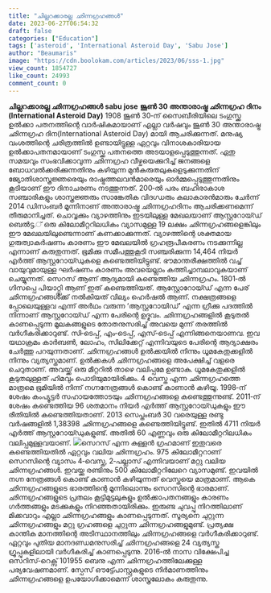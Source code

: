 ```yaml
---
title: "ചില്ലറക്കാരല്ല ഛിന്നഗ്രഹങ്ങൾ"
date: 2023-06-27T06:54:32
draft: false
categories: ["Education"]
tags: ['asteroid', 'International Asteroid Day', 'Sabu Jose']
author: "Beaumaris"
image: "https://cdn.boolokam.com/articles/2023/06/sss-1.jpg"
view_count: 1854727
like_count: 24993
comment_count: 0
---
```


**ചില്ലറക്കാരല്ല ഛിന്നഗ്രഹങ്ങൾ** **sabu jose** **ജൂൺ 30 അന്താരാഷ്ട്ര ഛിന്നഗ്രഹ ദിനം (International Asteroid Day)** 1908 ജൂൺ 30‐ന് സൈബീരിയിലെ ടംഗുസ്ക്ക ഉൽക്കാ പതനത്തിന്റെ വാർഷികമായാണ് എല്ലാ വർഷവും ജൂൺ 30 അന്താരാഷ്ട്ര ഛിന്നഗ്രഹ ദിന(International Asteroid Day) മായി ആചരിക്കുന്നത്. മനുഷ്യ വംശത്തിന്റെ ചരിത്രത്തിൽ ഉണ്ടായിട്ടുള്ള ഏറ്റവും വിനാശകാരിയായ ഉൽക്കാപതനമായാണ് ടംഗുസ്ക്ക പതനത്തെ അടയാളപ്പെടുത്തുന്നത്. ഏതു സമയവും സംഭവിക്കാവുന്ന ഛിന്നഗ്രഹ വീഴ്ചയെക്കുറിച്ച് ജനങ്ങളെ ബോധവൽക്കരിക്കുന്നതിനും കഴിയുന്ന മുൻകരുതലുകളെടുക്കുന്നതിന് ജ്യോതിശാസ്ത്രജ്ഞരെയും രാഷ്ട്രത്തലവൻമാരെയും ഓർമ്മപ്പെടുത്തുന്നതിനും കൂടിയാണ് ഈ ദിനാചരണം നടത്തുന്നത്. [](https://cdn.boolokam.com/articles/2023/06/sss-1.jpg)200‐ൽ പരം ബഹിരാകാശ സഞ്ചാരികളും ശാസ്ത്രജ്ഞരും സാങ്കേതിക വിദഗ്ധരും കലാകാരൻമാരും ചേർന്ന് 2014 ഡിസംബർ മൂന്നിനാണ് അന്താരാഷ്ട്ര ഛിന്നഗ്രഹദിനം ആചരിക്കണമെന്ന് തീരുമാനിച്ചത്. ചൊവ്വക്കും വ്യാഴത്തിനും ഇടയിലുള്ള മേഖലയാണ് ആസ്റ്ററോയ്ഡ് ബെൽട്ട.് ഒരു കിലോമീറ്ററിലധികം വ്യാസമുള്ള 19 ലക്ഷം ഛിന്നഗ്രഹങ്ങളെങ്കിലും ഈ മേഖലയിലുണ്ടെന്നാണ് കണക്കാക്കുന്നത്. വ്യാഴത്തിന്റെ ശക്തമായ ഗുരുത്വാകർഷണം കാരണം ഈ മേഖലയിൽ ഗ്രഹരൂപീകരണം നടക്കുന്നില്ല എന്നാണ് കരുതുന്നത്. ഭൂമിക്കു സമീപത്തുകൂടി സഞ്ചരിക്കുന്ന 14,464 നിയർ എർത്ത് ആസ്റ്ററോയ്ഡുകളെ കണ്ടെത്തിയിട്ടുണ്ട്. ഭൗമാന്തരീക്ഷത്തിൽ വച്ച് വായുവുമായുള്ള ഘർഷണം കാരണം അവയെല്ലാം കത്തിച്ചാമ്പലാവുകയാണ് ചെയ്യുന്നത്. സെറസ് ആണ് ആദ്യമായി കണ്ടെത്തിയ ഛിന്നഗ്രഹം. 1801‐ൽ ഗിസപ്പെ പിയാറ്റ്സി ആണ് ഇത് കണ്ടെത്തിയത്. ആസ്റ്റോറോയ്ഡ് എന്ന പേര് ഛിന്നഗ്രഹങ്ങൾക്ക് നൽകിയത് വില്യം ഹെർഷൽ ആണ്. നക്ഷത്രങ്ങളെ പ്പോലെയുള്ളവ എന്ന് അർഥം വരുന്ന ‘ആസ്റ്ററോയിഡ്’ എന്ന ഗ്രീക്കു പദത്തിൽ നിന്നാണ് ആസ്റ്ററോയ്ഡ് എന്ന പേരിന്റെ ഉദ്ഭവം. ഛിന്നഗ്രഹങ്ങളിൽ കൂടുതൽ കാണപ്പെടുന്ന മൂലകങ്ങളുടെ തോതനുസരിച്ച് അവയെ മുന്ന് തരത്തിൽ വർഗീകരിക്കാറുണ്ട്. സി‐ടെപ്പ്, എം‐ടെപ്പ്, എസ്‐ടെപ്പ് എന്നിങ്ങനെയാണവ. ഇവ യഥാക്രമം കാർബൺ, ലോഹം, സിലിക്കേറ്റ് എന്നിവയുടെ പേരിന്റെ ആദ്യാക്ഷരം ചേർത്തു പറയുന്നതാണ്. ഛിന്നഗ്രഹങ്ങൾ ഉൽക്കയിൽ നിന്നും ധൂമകേതുക്കളിൽ നിന്നും വ്യത്യസ്തമാണ്. ഉൽക്കകൾ ഛിന്നഗ്രഹങ്ങളെ അപേക്ഷിച്ച് വളരെ ചെറുതാണ്. അവയ്ക്ക് ഒരു മീറ്ററിൽ താഴെ വലിപ്പമേ ഉണ്ടാകു. ധൂമകേതുക്കളിൽ കൂടുതലുള്ളത് ഹിമവും പൊടിയുമായിരിക്കും. 4 വെസ്ത എന്ന ഛിന്നഗ്രഹത്തെ മാത്രമെ ഭൂമിയിൽ നിന്ന് നഗ്നനേത്രങ്ങൾ കൊണ്ട് കാണാൻ കഴിയൂ. 1998‐ന് ശേഷം കംപ്യൂട്ടർ സഹായത്തോടയും ഛിന്നഗ്രഹങ്ങളെ കണ്ടെത്തുന്നുണ്ട്. 2011‐ന് ശേഷം കണ്ടെത്തിയ 96 ശതമാനം നിയർ എർത്ത് ആസ്റ്ററോയ്ഡുകളും ഈ രീതിയിൽ കണ്ടെത്തിയതാണ്. 2013 സെപ്തംബർ 30 വരെയുള്ള രണ്ടു വർഷങ്ങളിൽ 1,38398 ഛിന്നഗ്രഹങ്ങളെ കണ്ടെത്തിയിട്ടുണ്ട്. ഇതിൽ 4711 നിയർ എർത്ത് ആസ്റ്ററോയ്ഡുകളുണ്ട്. അതിൽ 60 എണ്ണവും ഒരു കിലോമീറ്ററിലധികം വലിപ്പമുള്ളവയാണ്. [![](https://cdn.boolokam.com/articles/2023/06/lu77-1024x576.jpg)](https://cdn.boolokam.com/articles/2023/06/lu77.jpg)സെറസ് എന്ന കുള്ളൻ ഗ്രഹമാണ് ഇതുവരെ കണ്ടെത്തിയതിൽ ഏറ്റവും വലിയ ഛിന്നഗ്രഹം. 975 കിലോമീറ്ററാണ് സെറസിന്റെ വ്യാസം 4‐വെസ്ത, 2‐പല്ലാസ് എന്നിവയാണ് മറ്റു വലിയ ഛിന്നഗ്രഹങ്ങൾ. ഇവയ്ക്കു രണ്ടിനും 500 കിലോമീറ്ററിലേറെ വ്യാസമുണ്ട്. ഇവയിൽ നഗ്ന നേത്രങ്ങൾ കൊണ്ട് കാണാൻ കഴിയുന്നത് വെസ്തയെ മാത്രമാണ്. ആകെ ഛിന്നഗ്രഹങ്ങളുടെ ഭാരത്തിന്റെ മൂന്നിലൊന്നും സെറസിന്റെ ഭാരമാണ്. ഛിന്നഗ്രഹങ്ങളുടെ പ്രതലം കൂട്ടിമുട്ടലുകളും ഉൽക്കാപതനങ്ങളും കാരണം ഗർത്തങ്ങളും മടക്കുകളും നിറഞ്ഞതായിരിക്കും. ഇരുണ്ട ചുവപ്പു നിറത്തിലാണ് മിക്കവാറും എല്ലാ ഛിന്നഗ്രഹങ്ങളും കാണപ്പെടുന്നത്. സൂര്യനെ ചുറ്റുന്ന ഛിന്നഗ്രഹങ്ങളും മറ്റു ഗ്രഹങ്ങളെ ചുറ്റുന്ന ഛിന്നഗ്രഹങ്ങളുമുണ്ട്. പ്രത്യക്ഷ കാന്തിക മാനത്തിന്റെ അടിസ്ഥാനത്തിലും ഛിന്നഗ്രഹങ്ങളെ വർഗീകരിക്കാറുണ്ട്. ഏറ്റവും പുതിയ മാനദണ്ഡമനുസരിച്ച് ഛിന്നഗ്രഹങ്ങളെ 24 വ്യത്യസ്ത ഗ്രൂപ്പുകളിലായി വർഗീകരിച്ച് കാണപ്പെടുന്നു. 2016‐ൽ നാസ വിക്ഷേപിച്ച ഒസറിസ്‐റെക്സ് 101955 ബെനു എന്ന ഛിന്നഗ്രഹത്തിലേക്കുള്ള പര്യവേഷണമാണ്. സ്പേസ് ഔട്ട്പോസ്റ്റുകളുടെ നിർമാണത്തിനും ഛിന്നഗ്രഹങ്ങളെ ഉപയോഗിക്കാമെന്ന് ശാസ്ത്രലോകം കരുതുന്നു. 

